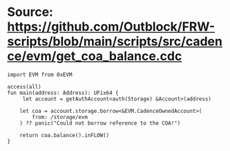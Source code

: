 # Source: https://github.com/Outblock/FRW-scripts/blob/main/scripts/src/cadence/evm/get_coa_balance.cdc

```
import EVM from 0xEVM

access(all)
fun main(address: Address): UFix64 {
     let account = getAuthAccount<auth(Storage) &Account>(address)

    let coa = account.storage.borrow<&EVM.CadenceOwnedAccount>(
        from: /storage/evm
    ) ?? panic("Could not borrow reference to the COA!")
    
    return coa.balance().inFLOW()
}

```